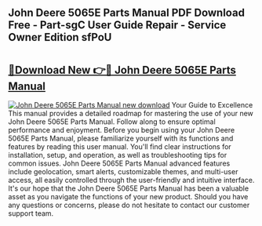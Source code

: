 ## John Deere 5065E Parts Manual PDF Download Free - Part-sgC User Guide Repair - Service Owner Edition sfPoU

# <h2><a href="http://bc94446.oget.top/?id=John+Deere+5065E+Parts+Manual">🔗Download New 👉🔴 John Deere 5065E Parts Manual</a></h2>

[![John Deere 5065E Parts Manual new download](https://i.imgur.com/5g1atiW.png)](http://bc94446.oget.top/?id=John+Deere+5065E+Parts+Manual)
Your Guide to Excellence This manual provides a detailed roadmap for mastering the use of your new John Deere 5065E Parts Manual. Follow along to ensure optimal performance and enjoyment. Before you begin using your John Deere 5065E Parts Manual, please familiarize yourself with its functions and features by reading this user manual. You'll find clear instructions for installation, setup, and operation, as well as troubleshooting tips for common issues. John Deere 5065E Parts Manual advanced features include geolocation, smart alerts, customizable themes, and multi-user access, all easily controlled through the user-friendly and intuitive interface. It's our hope that the John Deere 5065E Parts Manual has been a valuable asset as you navigate the functions of your new product. Should you have any questions or concerns, please do not hesitate to contact our customer support team.
